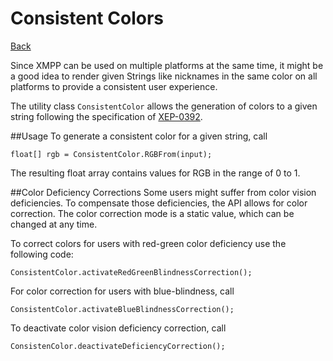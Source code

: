 Consistent Colors
=================

[Back](index.md)

Since XMPP can be used on multiple platforms at the same time,
it might be a good idea to render given Strings like nicknames in the same
color on all platforms to provide a consistent user experience.

The utility class `ConsistentColor` allows the generation of colors to a given
string following the specification of [XEP-0392](https://xmpp.org/extensions/xep-0392.html).

##Usage
To generate a consistent color for a given string, call
```
float[] rgb = ConsistentColor.RGBFrom(input);
```
The resulting float array contains values for RGB in the range of 0 to 1.

##Color Deficiency Corrections
Some users might suffer from color vision deficiencies. To compensate those deficiencies,
the API allows for color correction. The color correction mode is a static value, which can be changed at any time.

To correct colors for users with red-green color deficiency use the following code:
```
ConsistentColor.activateRedGreenBlindnessCorrection();
```

For color correction for users with blue-blindness, call
```
ConsistentColor.activateBlueBlindnessCorrection();
```

To deactivate color vision deficiency correction, call
```
ConsistenColor.deactivateDeficiencyCorrection();
```